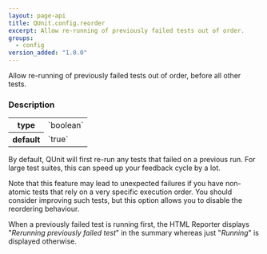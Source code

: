 ```yaml
---
layout: page-api
title: QUnit.config.reorder
excerpt: Allow re-running of previously failed tests out of order.
groups:
  - config
version_added: "1.0.0"
---
```


Allow re-running of previously failed tests out of order, before all other tests.

### Description

<table>
<tr>
  <th>type</th>
  <td markdown="span">`boolean`</td>
</tr>
<tr>
  <th>default</th>
  <td markdown="span">`true`</td>
</tr>
</table>

By default, QUnit will first re-run any tests that failed on a previous run. For large test suites, this can speed up your feedback cycle by a lot.

Note that this feature may lead to unexpected failures if you have non-atomic tests that rely on a very specific execution order. You should consider improving such tests, but this option allows you to disable the reordering behaviour.

When a previously failed test is running first, the HTML Reporter displays "_Rerunning previously failed test_" in the summary whereas just "_Running_" is displayed otherwise.
